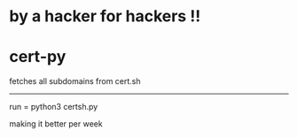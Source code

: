 # by a hacker for hackers !!
# cert-py
fetches all subdomains from cert.sh
___________________________________
run = python3 certsh.py

making it better per week
